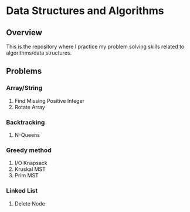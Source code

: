 # Data Structures and Algorithms

## Overview

This is the repository where I practice my problem solving skills related to algorithms/data structures.

## Problems

### Array/String

1. Find Missing Positive Integer
2. Rotate Array

### Backtracking

1. N-Queens

### Greedy method

1. I/O Knapsack
2. Kruskal MST
3. Prim MST

### Linked List

1. Delete Node
